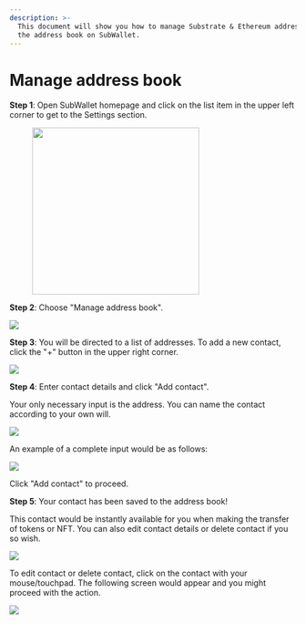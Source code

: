 ```yaml
---
description: >-
  This document will show you how to manage Substrate & Ethereum addresses with
  the address book on SubWallet.
---
```


# Manage address book

**Step 1**: Open SubWallet homepage and click on the list item in the upper left corner to get to the Settings section.

<div align="left">

<figure><img src="../.gitbook/assets/image (518).png" alt="" width="293"><figcaption></figcaption></figure>

</div>

**Step 2**: Choose "Manage address book".

![](<../.gitbook/assets/image (113) (1) (1).png>)

**Step 3**: You will be directed to a list of addresses. To add a new contact, click the "+" button in the upper right corner.

![](https://files.gitbook.com/v0/b/gitbook-x-prod.appspot.com/o/spaces%2F2zseowhOCGE5xsJFb2z5%2Fuploads%2FEwrwZqoJgvbrU9vKpnha%2FScreenshot\_6.png?alt=media\&token=2b7a2d12-134f-412f-862e-ee864370e8a6)



**Step 4**: Enter contact details and click "Add contact".&#x20;

Your only necessary input is the address. You can name the contact according to your own will.

![](<../.gitbook/assets/image (165) (1) (1) (1).png>)

An example of a complete input would be as follows:

![](<../.gitbook/assets/image (166) (1) (1) (1).png>)

Click "Add contact" to proceed.&#x20;

**Step 5**: Your contact has been saved to the address book!

This contact would be instantly available for you when making the transfer of tokens or NFT. You can also edit contact details or delete contact if you so wish.&#x20;

![](<../.gitbook/assets/image (167) (1) (1).png>)

To edit contact or delete contact, click on the contact with your mouse/touchpad. The following screen would appear and you might proceed with the action.

![](<../.gitbook/assets/image (157) (1) (1) (1).png>)
